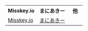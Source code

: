 
<table>
  <tr>
    <th>Misskey.io</th>
    <th>まにあきー</th>
    <th>他　</th>
  </tr>
  <tr>
    <td><a rel="me" href="https://misskey.io/@nemuimon" target="_blank" rel="noreferrer noopener">Misskey.io</a></td>
    <td><a rel="me" href="https://maniakey.com/@YuruSanyagi" target="_blank" rel="noreferrer noopener">まにあきー</a></td>
  </tr>
</table>
